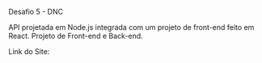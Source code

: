 Desafio 5 - DNC

API projetada em Node.js integrada com um projeto de front-end feito em React. Projeto de Front-end e Back-end.

Link do Site: 
